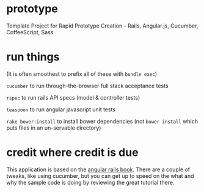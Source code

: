 # prototype
Template Project for Rapid Prototype Creation - Rails, Angular.js, Cucumber, CoffeeScript, Sass

# run things
(It is often smoothest to prefix all of these with `bundle exec`)

`cucumber` to run through-the-browser full stack acceptance tests

`rspec`    to run rails API specs (model & controller tests)

`teaspoon` to run angular javascript unit tests

`rake bower:install` to install bower dependencies (not `bower install` which puts files in an un-servable directory)

# credit where credit is due
This application is based on the [angular rails book](http://angular-rails.com/). There are a couple of tweaks, like using cucumber, but you can get up to speed on the what and why the sample code is doing by reviewing the great tutorial there.
